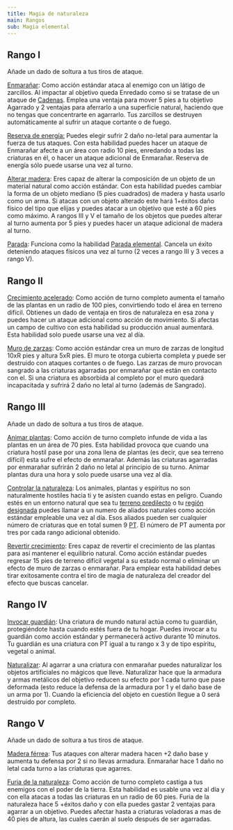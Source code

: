 ```yaml
---
title: Magia de naturaleza
main: Rangos
sub: Magia elemental
---
```


## Rango I

Añade un dado de soltura a tus tiros de ataque.

<u>Enmarañar</u>: Como acción estándar ataca al enemigo con un látigo de zarcillos. Al impactar al objetivo queda Enredado como si se tratase de un ataque de [Cadenas](http://localhost:4000/rules/Combate/cadenas.html). Emplea una ventaja para mover 5 pies a tu objetivo Agarrado y 2 ventajas para aferrarlo a una superficie natural, haciendo que no tengas que concentrarte en agarrarlo. Tus zarcillos se destruyen automáticamente al sufrir un ataque cortante o de fuego.

<u>Reserva de energía:</u> Puedes elegir sufrir 2 daño no-letal para aumentar la fuerza de tus ataques. Con esta habilidad puedes hacer un ataque de Enmarañar afecte a un área con radio 10 pies, enredando a todas las criaturas en él, o hacer un ataque adicional de Enmarañar. Reserva de energía sólo puede usarse una vez al turno.

<u>Alterar madera</u>: Eres capaz de alterar la composición de un objeto de un material natural como acción estándar. Con esta habilidad puedes cambiar la forma de un objeto mediano (5 pies cuadrados) de madera y hasta usarlo como un arma. Si atacas con un objeto alterado este hará 1+éxitos daño físico del tipo que elijas y puedes atacar a un objetivo que esté a 60 pies como máximo. A rangos III y V el tamaño de los objetos que puedes alterar al turno aumenta por 5 pies y puedes hacer un ataque adicional de madera al turno. 

<u>Parada</u>: Funciona como la habilidad [Parada elemental](http://localhost:4000/rules/Elementalismo/magia%20de%20tierra.html#rango-i-amarillo-en-ataques). Cancela un éxito deteniendo ataques físicos una vez al turno (2 veces a rango III y 3 veces a rango V).

## Rango II

<u>Crecimiento acelerado</u>: Como acción de turno completo aumenta el tamaño de las plantas en un radio de 100 pies, convirtiendo todo el área en terreno difícil. Obtienes un dado de ventaja en tiros de naturaleza en esa zona y puedes hacer un ataque adicional como acción de movimiento. Si afectas un campo de cultivo con esta habilidad su producción anual aumentará. Esta habilidad solo puede usarse una vez al día.

<u>Muro de zarzas</u>: Como acción estándar crea un muro de zarzas de longitud 10xR pies y altura 5xR pies. El muro te otorga cubierta completa y puede ser destruido con ataques cortantes o de fuego. Las zarzas de muro provocan sangrado a las criaturas agarradas por enmarañar que están en contacto con el. Si una criatura es absorbida al completo por el muro quedará incapacitada y sufrirá 2 daño no letal al turno (además de Sangrado).

## Rango III

Añade un dado de soltura a tus tiros de ataque.

<u>Animar plantas</u>: Como acción de turno completo infunde de vida a las plantas en un área de 70 pies. Esta habilidad provoca que cuando una criatura hostil pase por una zona llena de plantas (es decir, que sea terreno difícil) esta sufre el efecto de enmarañar. Además las criaturas agarradas por enmarañar sufrirán 2 daño no letal al principio de su turno. Animar plantas dura una hora y solo puede usarse una vez al día. 

<u>Controlar la naturaleza</u>: Los animales, plantas y espíritus no son naturalmente hostiles hacia ti y te asisten cuando estas en peligro. Cuando estés en un entorno natural que sea tu [terreno predilecto](http://raldamain.com/rules/Sabidur%C3%ADa/rastrear.html#rango-i) o tu [región designada](http://raldamain.com/rules/Plantillas/plantilla%20de%20tierra.html) puedes llamar a un numero de aliados naturales como acción estándar empleable una vez al día. Esos aliados pueden ser cualquier número de criaturas que en total sumen 9 [PT](http://raldamain.com/rules/crear%20criaturas.html#puntos-de-transformaci%C3%B3n). El número de PT aumenta por tres por cada rango adicional obtenido. 

<u>Revertir crecimiento</u>: Eres capaz de revertir el crecimiento de las plantas para así mantener el equilibrio natural. Como acción estándar puedes regresar 15 pies de terreno difícil vegetal a su estado normal o eliminar un efecto de muro de zarzas o enmarañar. Para emplear esta habilidad debes tirar exitosamente contra el tiro de magia de naturaleza del creador del efecto que buscas cancelar.

## Rango IV

<u>Invocar guardián</u>: Una criatura de mundo natural actúa como tu guardián, protegiéndote hasta cuando estés fuera de tu hogar. Puedes invocar a tu guardián como acción estándar y permanecerá activo durante 10 minutos. Tu guardián es una criatura con PT igual a tu rango x 3 y de tipo espíritu, vegetal o animal.

<u>Naturalizar</u>: Al agarrar a una criatura con enmarañar puedes naturalizar los objetos artificiales no mágicos que lleve. Naturalizar hace que la armadura y armas metálicos del objetivo reducen su efecto por 1 cada turno que pase deformada (esto reduce la defensa de la armadura por 1 y el daño base de un arma por 1). Cuando la eficiencia del objeto en cuestión llegue a 0 será destruido por completo.

## Rango V

Añade un dado de soltura a tus tiros de ataque.

<u>Madera férrea</u>: Tus ataques con alterar madera hacen +2 daño base y aumenta tu defensa por 2 si no llevas armadura. Enmarañar hace 1 daño no letal cada turno a las criaturas que agarres.

<u>Furia de la naturaleza</u>: Como acción de turno completo castiga a tus enemigos con el poder de la tierra. Esta habilidad es usable una vez al día y con ella atacas a todas las criaturas en un radio de 60 pies. Furia de la naturaleza hace 5 +éxitos daño y con ella puedes gastar 2 ventajas para agarrar a un objetivo. Puedes afectar hasta a criaturas voladoras a mas de 40 pies de altura, las cuales caerán al suelo después de ser agarradas.